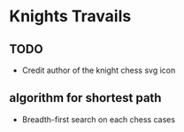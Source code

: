 # Knights Travails

## TODO

- Credit author of the knight chess svg icon

## algorithm for shortest path

- Breadth-first search on each chess cases